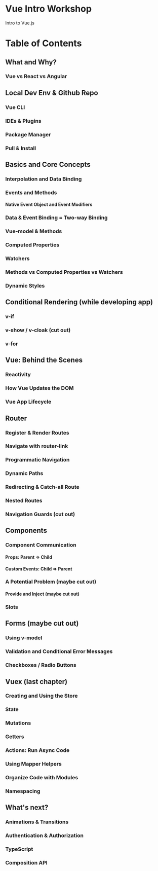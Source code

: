 # Vue Intro Workshop
Intro to Vue.js

# Table of Contents

## What and Why?
### Vue vs React vs Angular

## Local Dev Env & Github Repo
### Vue CLI
### IDEs & Plugins
### Package Manager
### Pull & Install

## Basics and Core Concepts
### Interpolation and Data Binding
### Events and Methods
#### Native Event Object and Event Modifiers
### Data & Event Binding = Two-way Binding
### Vue-model & Methods
### Computed Properties
### Watchers
### Methods vs Computed Properties vs Watchers
### Dynamic Styles

## Conditional Rendering (while developing app)
### v-if
### v-show / v-cloak (cut out)
### v-for

## Vue: Behind the Scenes
### Reactivity
### How Vue Updates the DOM
### Vue App Lifecycle

## Router
### Register & Render Routes
### Navigate with router-link
### Programmatic Navigation
### Dynamic Paths
### Redirecting & Catch-all Route
### Nested Routes
### Navigation Guards (cut out)

## Components
### Component Communication
#### Props: Parent => Child
#### Custom Events: Child => Parent
### A Potential Problem (maybe cut out)
#### Provide and Inject (maybe cut out)
### Slots

## Forms (maybe cut out)
### Using v-model
### Validation and Conditional Error Messages
### Checkboxes / Radio Buttons

## Vuex (last chapter)
### Creating and Using the Store
### State
### Mutations
### Getters
### Actions: Run Async Code
### Using Mapper Helpers
### Organize Code with Modules
### Namespacing

## What's next?
### Animations & Transitions
### Authentication & Authorization
### TypeScript
### Composition API
